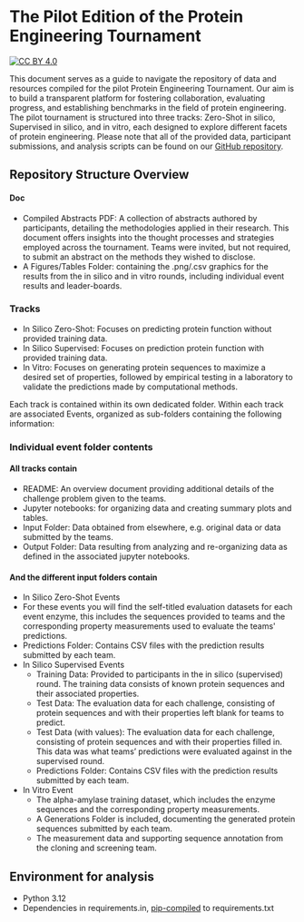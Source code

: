 # The Pilot Edition of the Protein Engineering Tournament


[![CC BY 4.0][cc-by-shield]][cc-by]


[cc-by]: http://creativecommons.org/licenses/by/4.0/
[cc-by-image]: https://i.creativecommons.org/l/by/4.0/88x31.png
[cc-by-shield]: https://img.shields.io/badge/License-CC%20BY%204.0-lightgrey.svg

This document serves as a guide to navigate the repository of data and resources compiled for the pilot Protein Engineering Tournament. Our aim is to build a transparent platform for fostering collaboration, evaluating progress, and establishing benchmarks in the field of protein engineering. The pilot tournament is structured into three  tracks: Zero-Shot in silico, Supervised in silico, and in vitro, each designed to explore different facets of protein engineering. Please note that all of the provided data, participant submissions, and analysis scripts can be found on our [GitHub repository](https://github.com/the-protein-engineering-tournament/pet-pilot-2023).

## Repository Structure Overview

#### Doc

- Compiled Abstracts PDF: A collection of abstracts authored by
  participants, detailing the methodologies applied in their
  research. This document offers insights into the thought processes
  and strategies employed across the tournament. Teams were invited,
  but not required, to submit an abstract on the methods they wished
  to disclose.
- A Figures/Tables Folder: containing the .png/.csv graphics for the
  results from the in silico and in vitro rounds, including individual
  event results and leader-boards.

### Tracks
- In Silico Zero-Shot: Focuses on predicting protein function without
  provided training data.
- In Silico Supervised: Focuses on prediction protein function with
  provided training data.
- In Vitro: Focuses on generating protein sequences to maximize a
  desired set of properties, followed by empirical testing in a
  laboratory to validate the predictions made by computational
  methods.

Each track is contained within its own dedicated folder. Within each track are associated Events, organized as sub-folders containing the following information:

### Individual event folder contents
#### All tracks contain

- README: An overview document providing additional details of the
  challenge problem given to the teams.
- Jupyter notebooks: for organizing data and creating summary plots
  and tables.
- Input Folder: Data obtained from elsewhere, e.g. original data or
  data submitted by the teams.
- Output Folder: Data resulting from analyzing and re-organizing data
  as defined in the associated jupyter notebooks.

#### And the different input folders contain


-  In Silico Zero-Shot Events
  - For these events you will find the self-titled evaluation datasets
    for each event enzyme, this includes the sequences provided to
    teams and the corresponding property measurements used to evaluate
    the teams' predictions.
  - Predictions Folder: Contains CSV files with the prediction
    results submitted by each team.
- In Silico Supervised Events
  - Training Data: Provided to participants in the in silico
    (supervised) round. The training data consists of known protein
    sequences and their associated properties.
  - Test Data: The evaluation data for each challenge, consisting of
    protein sequences and with their properties left blank for teams
    to predict.
  - Test Data (with values): The evaluation data for each challenge,
    consisting of protein sequences and with their properties filled
    in. This data was what teams’ predictions were evaluated against
    in the supervised round.
  - Predictions Folder: Contains CSV files with the prediction
    results submitted by each team.
- In Vitro Event
  - The alpha-amylase training dataset, which includes
    the enzyme sequences and the corresponding property measurements.
  - A Generations Folder is included, documenting the generated
    protein sequences submitted by each team.
  - The measurement data and supporting sequence annotation from the
    cloning and screening team.


## Environment for analysis

- Python 3.12
- Dependencies in requirements.in,
  [pip-compiled](https://github.com/jazzband/pip-tools/) to
  requirements.txt
